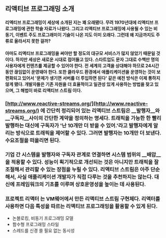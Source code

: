 ## 리액티브 프로그래밍 소개

#### 리엑티브 프로그래밍이 세상에 소개된 지는 꽤 오래됐다. 무려 1970년대에 리액티브 프로그래밍에 관한 학술 자료가 나왔다. 그리고 리액티브 프로그래밍에 사용될 수 있는 비동기, 이벤트 주도 프로그래미이 기술이 나온 지도 이미 오래다. 그런데 왜 지금까지도 주류로 올라서지 못한 걸까?    

#### 아마도 리액티브 프로그래밍을 써야만 할 정도의 대규모 서비스가 많지 않았기 때문일 것이다. 하지만 세상은 새로운 시대로 접어들고 있다. 스타트업도 문자 그대로 수백만 명의 사용자에게 컨텐츠를 제공할 수 있어야 한다. 전 세계의 고객을 상대해야 하므로 24시간 동안 끊임없이 운영돼야 한다. 또한 클라우드 환경에서 애플리케이션을 운영하는 것이 보편화되고 있어서 '문제가 생기면 서버를 더 투입하면 된다' 같은 예전 방식은 이제 통하지 않게 됐다. 개발자들은 기존 자원을 더 효율적이고 일관성 있게 사용하는 방법을 찾고 있으며, 그 해법이 바로 **리액티브 스트림** 이다.       

### [http://www.reactive-streams.org/](http://www.reactive-streams.org/) 에 간단히 정리되어 있는 리액티브 스트림은 __발행자__와 __구독자__사이의 간단한 계약을 정의하는 명세다.    트래픽을 가능한 한 빨리 발행하는 대신에 구독자가 '난  10개만 더 받을 수 있어.'라고 발행자에게 알리는 방식으로 트래픽을 제어할 수 있다. 그러면 발행자는 10개만 더 보낸다. 수요조절을 떠올리면 된다.   

### 기업 간 시스템을 발행자와 구독자 관계로 연결하면 시스템 범위의 __배압__을 적용할 수 있다. 성능이 획기적으로 개선되는 것은 아니지만 트래픽을 잘 조절해서 관리할 수 있는 장점을 누릴 수 있다. 리액티브 스트림은 아주 단순해서, 사실 애플리케이션 개발자가 직접 다루는 것을 추천하지는 않는다. 대신에 프레임워크의 기초를 이루며 상호운영성을 높이는 데 사용된다.

### __프로젝트 리액터__ 는 VM웨어에서 만든 리액티브 스트림 구현체다. 리액터를 사용하면 다음 특성을 따르는 리액티브 프로그래밍을 활용할 수 있게 된다.   
- 논블로킹, 비동기 프로그래밍 모델
- 함수형 프로그래밍 스타일
- 스레드를 신경 쓸 필요 없는 동시성

